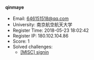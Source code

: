 #### qinmaye  

* Email: 646151518@qq.com  
* University: 南京航空航天大学  
* Register Time: 2018-05-23 18:02:42  
* Register IP: 180.102.104.86  
* Score: 1  
* Solved challenges: 
  * [[MISC] signin](https://github.com/SniperOJ/Challenges/blob/master/web/signin.json)  
